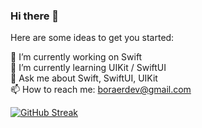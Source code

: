 ### Hi there 👋



Here are some ideas to get you started:

 🔭 I’m currently working on Swift <br>
 🌱 I’m currently learning UIKit / SwiftUI<br>
 💬 Ask me about Swift, SwiftUI, UIKit<br>
 📫 How to reach me: boraerdev@gmail.com<br>

[![GitHub Streak](https://github-readme-streak-stats.herokuapp.com?user=boraerdev&theme=dark&hide_border=true&date_format=M%20j%5B%2C%20Y%5D)](https://git.io/streak-stats)
